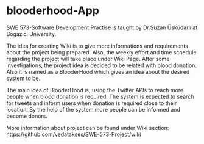 # blooderhood-App

SWE 573-Software Development Practise is taught by Dr.Suzan Üsküdarlı at Bogazici University.

The idea for creating Wiki is to give more informations and requirements about the project being prepared. Also, the weekly effort and time schedule regarding the project will take place under Wiki Page. After some investigations, the project idea is decided to be related with blood donation. Also it is named as a BlooderHood which gives an idea about the desired system to be.

The main idea of BlooderHood is; using the Twitter APIs to reach more people when blood donation is required. The system is expected to search for tweets and inform users when donation is required close to their location. By the help of the system more people can be informed and become donors.

More information about project can be found under Wiki section:
https://github.com/vedatakses/SWE-573-Project/wiki
